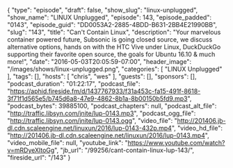 {
  "type": "episode",
  "draft": false,
  "show_slug": "linux-unplugged",
  "show_name": "LINUX Unplugged",
  "episode": 143,
  "episode_padded": "0143",
  "episode_guid": "DD0053A2-2885-4BDD-B631-2BB4E21990BB",
  "slug": "143",
  "title": "Can't Contain Linux",
  "description": "Your marvelous container powered future, Subsonic is going closed source, we discuss alternative options, hands on with the HTC Vive under Linux, DuckDuckGo supporting their favorite open source, the goals for Ubuntu 16.10 & much more!",
  "date": "2016-05-03T20:05:59-07:00",
  "header_image": "/images/shows/linux-unplugged.png",
  "categories": [
    "LINUX Unplugged"
  ],
  "tags": [],
  "hosts": [
    "chris",
    "wes"
  ],
  "guests": [],
  "sponsors": [],
  "podcast_duration": "01:22:17",
  "podcast_file": "https://aphid.fireside.fm/d/1437767933/f31a453c-fa15-491f-8618-3f71f1d565e5/b745d6a8-47e9-4862-8b1a-8b00150b5fd9.mp3",
  "podcast_bytes": 39885100,
  "podcast_chapters": null,
  "podcast_alt_file": "http://traffic.libsyn.com/jnite/lup-0143.mp3",
  "podcast_ogg_file": "http://traffic.libsyn.com/jnite/lup-0143.ogg",
  "video_file": "http://201406.jb-dl.cdn.scaleengine.net/linuxun/2016/lup-0143-432p.mp4",
  "video_hd_file": "http://201406.jb-dl.cdn.scaleengine.net/linuxun/2016/lup-0143.mp4",
  "video_mobile_file": null,
  "youtube_link": "https://www.youtube.com/watch?v=mRDyeXltoGg",
  "jb_url": "/99256/cant-contain-linux-lup-143/",
  "fireside_url": "/143"
}

